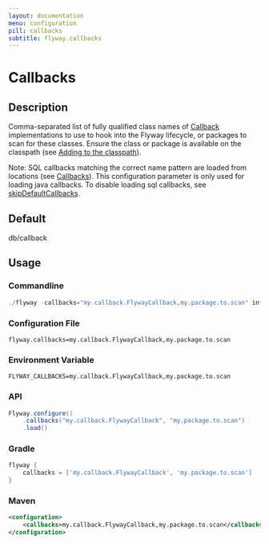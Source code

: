 ```yaml
---
layout: documentation
menu: configuration
pill: callbacks
subtitle: flyway.callbacks
---
```


# Callbacks

## Description
Comma-separated list of fully qualified class names of [Callback](/documentation/usage/api/javadoc/org/flywaydb/core/api/callback/Callback) implementations to use to hook into the Flyway lifecycle, or packages to scan for these classes. Ensure the class or package is available on the classpath (see [Adding to the classpath](/documentation/addingToTheClasspath)).

Note: SQL callbacks matching the correct name pattern are loaded from locations (see [Callbacks](/documentation/concepts/callbacks)). This configuration parameter is only used for loading java callbacks. To disable loading sql callbacks, see [skipDefaultCallbacks](/documentation/configuration/parameters/skipDefaultCallbacks).

## Default
db/callback

## Usage

### Commandline
```powershell
./flyway -callbacks="my.callback.FlywayCallback,my.package.to.scan" info
```

### Configuration File
```properties
flyway.callbacks=my.callback.FlywayCallback,my.package.to.scan
```

### Environment Variable
```properties
FLYWAY_CALLBACKS=my.callback.FlywayCallback,my.package.to.scan
```

### API
```java
Flyway.configure()
    .callbacks("my.callback.FlywayCallback", "my.package.to.scan")
    .load()
```

### Gradle
```groovy
flyway {
    callbacks = ['my.callback.FlywayCallback', 'my.package.to.scan']
}
```

### Maven
```xml
<configuration>
    <callbacks>my.callback.FlywayCallback,my.package.to.scan</callbacks>
</configuration>
```